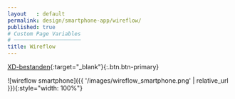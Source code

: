 ```yaml
---
layout   : default
permalink: design/smartphone-app/wireflow/
published: true
# Custom Page Variables
# ─────────────────────
title: Wireflow
---
```


[XD-bestanden](https://xd.adobe.com/view/acac5aa1-0e14-4121-7495-b0b6edbacc12-da9d/){:target="_blank"}{:.btn.btn-primary}

![wireflow smartphone]({{ '/images/wireflow_smartphone.png' | relative_url }}){:style="width: 100%"}
